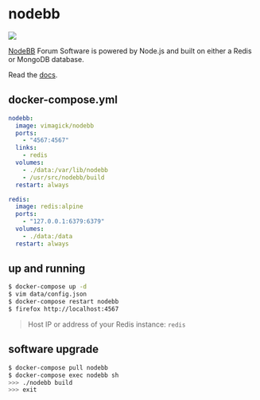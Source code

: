 nodebb
======

![](https://badge.imagelayers.io/vimagick/nodebb:latest.svg)

[NodeBB][1] Forum Software is powered by Node.js and built on either a Redis or MongoDB database.

Read the [docs][2].

## docker-compose.yml

```yaml
nodebb:
  image: vimagick/nodebb
  ports:
    - "4567:4567"
  links:
    - redis
  volumes:
    - ./data:/var/lib/nodebb
    - /usr/src/nodebb/build
  restart: always

redis:
  image: redis:alpine
  ports:
    - "127.0.0.1:6379:6379"
  volumes:
    - ./data:/data
  restart: always
```

## up and running

```bash
$ docker-compose up -d
$ vim data/config.json
$ docker-compose restart nodebb
$ firefox http://localhost:4567
```

> Host IP or address of your Redis instance: `redis`

## software upgrade

```bash
$ docker-compose pull nodebb
$ docker-compose exec nodebb sh
>>> ./nodebb build
>>> exit
```

[1]: https://nodebb.org/
[2]: https://docs.nodebb.org/en/latest/
